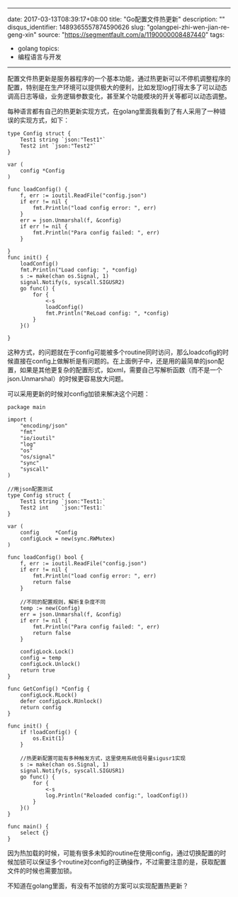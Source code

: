 
---
date: 2017-03-13T08:39:17+08:00
title: "Go配置文件热更新"
description: ""
disqus_identifier: 1489365557874590626
slug: "golangpei-zhi-wen-jian-re-geng-xin"
source: "https://segmentfault.com/a/1190000008487440"
tags: 
- golang 
topics:
- 编程语言与开发
---

配置文件热更新是服务器程序的一个基本功能，通过热更新可以不停机调整程序的配置，特别是在生产环境可以提供极大的便利，比如发现log打得太多了可以动态调高日志等级，业务逻辑参数变化，甚至某个功能模块的开关等都可以动态调整。

每种语言都有自己的热更新实现方式，在golang里面我看到了有人采用了一种错误的实现方式，如下：

    type Config struct {
        Test1 string `json:"Test1"`
        Test2 int `json:"Test2"`
    }

    var (
        config *Config
    )

    func loadConfig() {
        f, err := ioutil.ReadFile("config.json")
        if err != nil {
            fmt.Println("load config error: ", err)
        }
        err = json.Unmarshal(f, &config)
        if err != nil {
            fmt.Println("Para config failed: ", err)
        }

    }
    func init() {
        loadConfig()
        fmt.Println("Load config: ", *config)
        s := make(chan os.Signal, 1)
        signal.Notify(s, syscall.SIGUSR2)
        go func() {
            for {
                <-s
                loadConfig()
                fmt.Println("ReLoad config: ", *config)
            }
        }()

    }

这种方式，的问题就在于config可能被多个routine同时访问，那么loadcofig的时候直接在config上做解析是有问题的。在上面例子中，还是用的最简单的json配置，如果是其他更复杂的配置形式，如xml，需要自己写解析函数（而不是一个json.Unmarshal）的时候更容易放大问题。

可以采用更新的时候对config加锁来解决这个问题：

    package main

    import (
        "encoding/json"
        "fmt"
        "io/ioutil"
        "log"
        "os"
        "os/signal"
        "sync"
        "syscall"
    )

    //用json配置测试
    type Config struct {
        Test1 string `json:"Test1:`
        Test2 int    `json:"Test1:`
    }

    var (
        config     *Config
        configLock = new(sync.RWMutex)
    )

    func loadConfig() bool {
        f, err := ioutil.ReadFile("config.json")
        if err != nil {
            fmt.Println("load config error: ", err)
            return false
        }

        //不同的配置规则，解析复杂度不同
        temp := new(Config)
        err = json.Unmarshal(f, &config)
        if err != nil {
            fmt.Println("Para config failed: ", err)
            return false
        }

        configLock.Lock()
        config = temp
        configLock.Unlock()
        return true
    }

    func GetConfig() *Config {
        configLock.RLock()
        defer configLock.RUnlock()
        return config
    }

    func init() {
        if !loadConfig() {
            os.Exit(1)
        }

        //热更新配置可能有多种触发方式，这里使用系统信号量sigusr1实现
        s := make(chan os.Signal, 1)
        signal.Notify(s, syscall.SIGUSR1)
        go func() {
            for {
                <-s
                log.Println("Reloaded config:", loadConfig())
            }
        }()
    }

    func main() {
        select {}
    }

因为热加载的时候，可能有很多未知的routine在使用config，通过切换配置的时候加锁可以保证多个routine对config的正确操作，不过需要注意的是，获取配置文件的时候也需要加锁。

不知道在golang里面，有没有不加锁的方案可以实现配置热更新？

